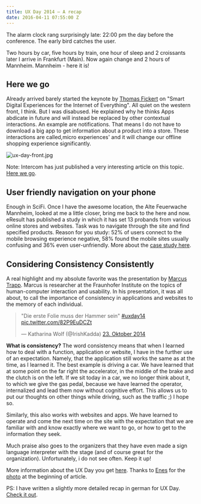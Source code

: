 ```yaml
---
title: UX Day 2014 – A recap
date: 2016-04-11 07:55:00 Z
---
```


The alarm clock rang surprisingly late: 22:00 pm the day before the conference. The early bird catches the user.

Two hours by car, five hours by train, one hour of sleep and 2 croissants later I arrive in Frankfurt (Main). Now again change and 2 hours of Mannheim. Mannheim - here it is!

## Here we go

Already arrived barely started the keynote by [Thomas Fickert](http://thomas-fickert.com) on "Smart Digital Experiences for the Internet of Everything". All quiet on the western front, I think. But I was disabused. He explained why he thinks Apps abdicate in future and will instead be replaced by other contextual interactions. An example are notifications. That means I do not have to download a big app to get information about a product into a store. These interactions are called,micro experiences' and it will change our offline shopping experience significantly.

![ux-day-front.jpg](/uploads/ux-day-front.jpg)

Note: Intercom has just published a very interesting article on this topic. [Here we go](http://blog.intercom.io/the-end-of-apps-as-we-know-them/).

## User friendly navigation on your phone

Enough in SciFi. Once I have the awesome location, the Alte Feuerwache Mannheim, looked at me a little closer, bring me back to the here and now. 
eResult has published a study in which it has set 13 probands from various online stores and websites. Task was to navigate through the site and find specified products. Reason for you study: 52% of users connect to the mobile browsing experience negative, 58% found the mobile sites usually confusing and 36% even user-unfriendly. More about the [case study here](http://www.eresult.de/ux-wissen/forschungsbeitraege/einzelansicht/news/mobile-web-navigation-navigieren-und-orientieren-auf-dem-smartphone/).

## Considering Consistency Consistently
A real highlight and my absolute favorite was the presentation by [Marcus Trapp](https://www.linkedin.com/pub/marcus-trapp/6b/783/170). Marcus is researcher at the Fraunhofer Institute on the topics of human-computer interaction and usability. In his presentation, it was all about, to call the importance of consistency in applications and websites to the memory of each individual.

<blockquote class="twitter-tweet" lang="de"><p>"Die erste Folie muss der Hammer sein" <a href="https://twitter.com/hashtag/uxday14?src=hash">#uxday14</a> <a href="http://t.co/82P9EuDCZt">pic.twitter.com/82P9EuDCZt</a></p>— Katharina Wolf (@IrishKadda) <a href="https://twitter.com/IrishKadda/status/525224894595096576">23. Oktober 2014</a></blockquote>
<script async src="//platform.twitter.com/widgets.js" charset="utf-8"></script>

**What is consistency?**
The word consistency means that when I learned how to deal with a function, application or website, I have in the further use of an expectation. Namely, that the application still works the same as at the time, as I learned it. The best example is driving a car. We have learned that at some point on the far right the accelerator, in the middle of the brake and the clutch is on the left. If we sit today in a car, we no longer think about it, to which we give the gas pedal, because we have learned the operator, internalized and lead them now without cognitive effort. This allows us to put our thoughts on other things while driving, such as the traffic ;) I hope so.

Similarly, this also works with websites and apps. We have learned to operate and come the next time on the site with the expectation that we are familiar with and know exactly where we want to go, or how to get to the information they seek.

Much praise also goes to the organizers that they have even made ​​a sign language interpreter with the stage (and of course great for the organization). Unfortunately, i do not see often. Keep it up! 

More information about the UX Day you get [here](http://www.ux-day.de/).
Thanks to [Enes](http://enesuenal.com/) for the [photo](https://twitter.com/EnesUenal/status/525190412559196160) at the beginning of article.

PS: I have written a slightly more detailed recap in german for UX Day. [Check it out](http://blog.mandarin-medien.de/aus-der-agentur/auf-dem-ux-day-in-mannheim).